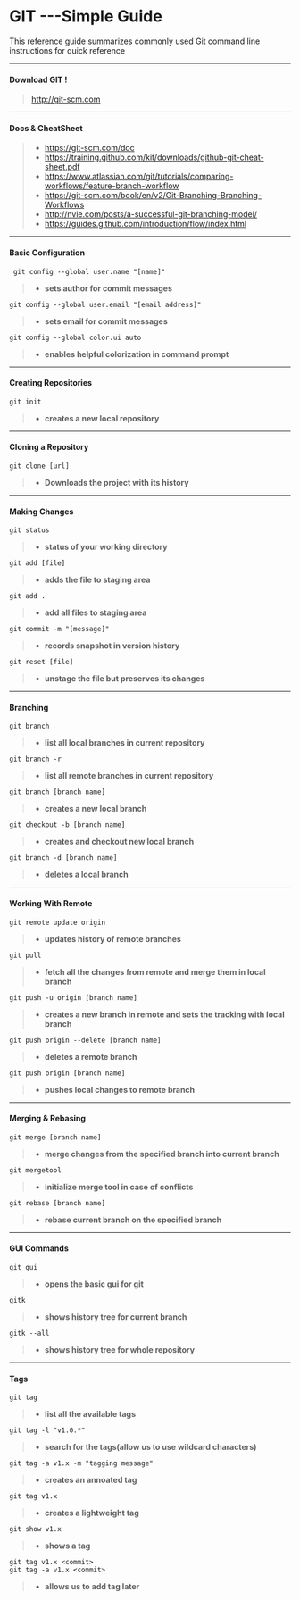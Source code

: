 GIT ---Simple Guide
===================


This reference guide summarizes commonly used Git command line instructions for quick reference

----------

 
#### **Download GIT !**

> http://git-scm.com

-----------
#### **Docs & CheatSheet**
>- https://git-scm.com/doc
>- https://training.github.com/kit/downloads/github-git-cheat-sheet.pdf
>- https://www.atlassian.com/git/tutorials/comparing-workflows/feature-branch-workflow
>- https://git-scm.com/book/en/v2/Git-Branching-Branching-Workflows
>- http://nvie.com/posts/a-successful-git-branching-model/
>- https://guides.github.com/introduction/flow/index.html

-----------
####  **Basic Configuration**
```
 git config --global user.name "[name]"
```
>- **sets author for commit messages**

```
git config --global user.email "[email address]"
```
>- **sets email for commit messages**

```
git config --global color.ui auto
```
>- **enables helpful colorization in command prompt**

----------
#### **Creating Repositories**
```
git init
```
>- **creates a new local repository**

------

#### **Cloning a Repository**

```
git clone [url]
```
>- **Downloads the project with its history**

-----

#### **Making Changes**
```
git status
```
>- **status of your working directory**

```
git add [file]
```
>- **adds the file to staging area**

```
git add .
```
>- **add all files to staging area**

```
git commit -m "[message]"
```
>- **records snapshot in version history**

```
git reset [file]
```
>- **unstage the file but preserves its changes**

-----
#### **Branching**

```
git branch
```
>- **list all local branches in current repository**

```
git branch -r
```
>- **list all remote branches in current repository**

```
git branch [branch name]
```
>- **creates a new local branch**

```
git checkout -b [branch name]
```
>- **creates and checkout new local branch**

```
git branch -d [branch name]
```
>- **deletes a local branch**

-----

#### **Working With Remote**

```
git remote update origin
```
>- **updates history of remote branches**

```
git pull
```
>- **fetch all the changes from remote and merge them in local branch**

```
git push -u origin [branch name]
```
>- **creates a new branch in remote and sets the tracking with local branch**

```
git push origin --delete [branch name]
```
>- **deletes a remote branch**

```
git push origin [branch name]
```
>- **pushes local changes to remote branch**

-----
#### **Merging & Rebasing**

```
git merge [branch name]
```
>- **merge changes from the specified branch into current branch**

```
git mergetool
```
>- **initialize merge tool in case of conflicts**

```
git rebase [branch name]
```
>- **rebase current branch on the specified branch**

-----
#### **GUI Commands**

```
git gui
```
>- **opens the basic gui for git**

```
gitk
```
>- **shows history tree for current branch**

```
gitk --all
```
>- **shows history tree for whole repository**

-----
#### **Tags**

```
git tag
```
>- **list all the available tags**

```
git tag -l "v1.0.*"
```
>- **search for the tags(allow us to use wildcard characters)**

```
git tag -a v1.x -m "tagging message"
```
>- **creates an annoated tag**

```
git tag v1.x
```
>- **creates a lightweight tag**

```
git show v1.x
```
>- **shows a tag**

```
git tag v1.x <commit>
git tag -a v1.x <commit>
```
>- **allows us to add tag later**